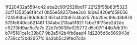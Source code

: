 1f220432a5594c42
aba2c90f2526bd17
22f25f95b83f5323
2cf713535a8f84c1
0b56e58257bee3c6
1d0e3426efd58056
724593ba760d6dc0
651a420b67c4ba25
7bb25ec69cd3b874
575fe640cc82148f
134abc213aa5f921
1cbc79f75ee2d2dc
c5273fd9ac5c7a7c
22d7e9038e025772
d5c07f144b7db37c
b745181ce1c39b07
9b3a542b4fb6aad4
1d2205d5c669943d
c736ccf2bd2657fc
6a3bb5c29fed7c0a
